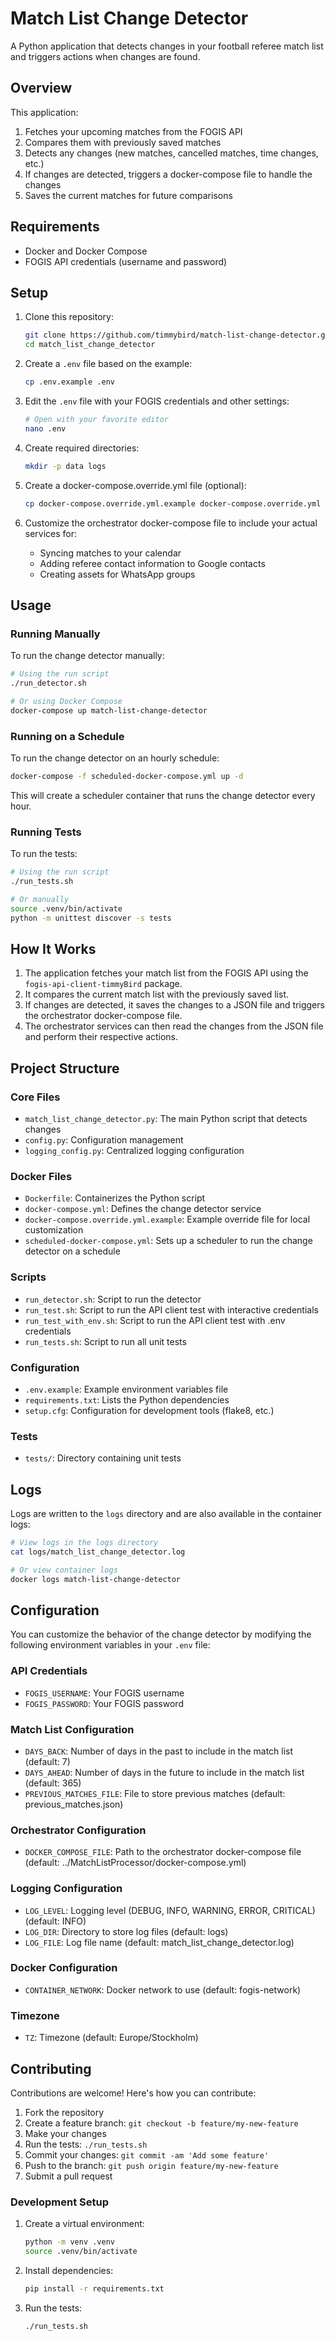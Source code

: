 # Match List Change Detector

A Python application that detects changes in your football referee match list and triggers actions when changes are found.

## Overview

This application:
1. Fetches your upcoming matches from the FOGIS API
2. Compares them with previously saved matches
3. Detects any changes (new matches, cancelled matches, time changes, etc.)
4. If changes are detected, triggers a docker-compose file to handle the changes
5. Saves the current matches for future comparisons

## Requirements

- Docker and Docker Compose
- FOGIS API credentials (username and password)

## Setup

1. Clone this repository:
   ```bash
   git clone https://github.com/timmybird/match-list-change-detector.git
   cd match_list_change_detector
   ```

2. Create a `.env` file based on the example:
   ```bash
   cp .env.example .env
   ```

3. Edit the `.env` file with your FOGIS credentials and other settings:
   ```bash
   # Open with your favorite editor
   nano .env
   ```

4. Create required directories:
   ```bash
   mkdir -p data logs
   ```

5. Create a docker-compose.override.yml file (optional):
   ```bash
   cp docker-compose.override.yml.example docker-compose.override.yml
   ```

6. Customize the orchestrator docker-compose file to include your actual services for:
   - Syncing matches to your calendar
   - Adding referee contact information to Google contacts
   - Creating assets for WhatsApp groups

## Usage

### Running Manually

To run the change detector manually:

```bash
# Using the run script
./run_detector.sh

# Or using Docker Compose
docker-compose up match-list-change-detector
```

### Running on a Schedule

To run the change detector on an hourly schedule:

```bash
docker-compose -f scheduled-docker-compose.yml up -d
```

This will create a scheduler container that runs the change detector every hour.

### Running Tests

To run the tests:

```bash
# Using the run script
./run_tests.sh

# Or manually
source .venv/bin/activate
python -m unittest discover -s tests
```

## How It Works

1. The application fetches your match list from the FOGIS API using the `fogis-api-client-timmyBird` package.
2. It compares the current match list with the previously saved list.
3. If changes are detected, it saves the changes to a JSON file and triggers the orchestrator docker-compose file.
4. The orchestrator services can then read the changes from the JSON file and perform their respective actions.

## Project Structure

### Core Files
- `match_list_change_detector.py`: The main Python script that detects changes
- `config.py`: Configuration management
- `logging_config.py`: Centralized logging configuration

### Docker Files
- `Dockerfile`: Containerizes the Python script
- `docker-compose.yml`: Defines the change detector service
- `docker-compose.override.yml.example`: Example override file for local customization
- `scheduled-docker-compose.yml`: Sets up a scheduler to run the change detector on a schedule

### Scripts
- `run_detector.sh`: Script to run the detector
- `run_test.sh`: Script to run the API client test with interactive credentials
- `run_test_with_env.sh`: Script to run the API client test with .env credentials
- `run_tests.sh`: Script to run all unit tests

### Configuration
- `.env.example`: Example environment variables file
- `requirements.txt`: Lists the Python dependencies
- `setup.cfg`: Configuration for development tools (flake8, etc.)

### Tests
- `tests/`: Directory containing unit tests

## Logs

Logs are written to the `logs` directory and are also available in the container logs:

```bash
# View logs in the logs directory
cat logs/match_list_change_detector.log

# Or view container logs
docker logs match-list-change-detector
```

## Configuration

You can customize the behavior of the change detector by modifying the following environment variables in your `.env` file:

### API Credentials
- `FOGIS_USERNAME`: Your FOGIS username
- `FOGIS_PASSWORD`: Your FOGIS password

### Match List Configuration
- `DAYS_BACK`: Number of days in the past to include in the match list (default: 7)
- `DAYS_AHEAD`: Number of days in the future to include in the match list (default: 365)
- `PREVIOUS_MATCHES_FILE`: File to store previous matches (default: previous_matches.json)

### Orchestrator Configuration
- `DOCKER_COMPOSE_FILE`: Path to the orchestrator docker-compose file (default: ../MatchListProcessor/docker-compose.yml)

### Logging Configuration
- `LOG_LEVEL`: Logging level (DEBUG, INFO, WARNING, ERROR, CRITICAL) (default: INFO)
- `LOG_DIR`: Directory to store log files (default: logs)
- `LOG_FILE`: Log file name (default: match_list_change_detector.log)

### Docker Configuration
- `CONTAINER_NETWORK`: Docker network to use (default: fogis-network)

### Timezone
- `TZ`: Timezone (default: Europe/Stockholm)

## Contributing

Contributions are welcome! Here's how you can contribute:

1. Fork the repository
2. Create a feature branch: `git checkout -b feature/my-new-feature`
3. Make your changes
4. Run the tests: `./run_tests.sh`
5. Commit your changes: `git commit -am 'Add some feature'`
6. Push to the branch: `git push origin feature/my-new-feature`
7. Submit a pull request

### Development Setup

1. Create a virtual environment:
   ```bash
   python -m venv .venv
   source .venv/bin/activate
   ```

2. Install dependencies:
   ```bash
   pip install -r requirements.txt
   ```

3. Run the tests:
   ```bash
   ./run_tests.sh
   ```
